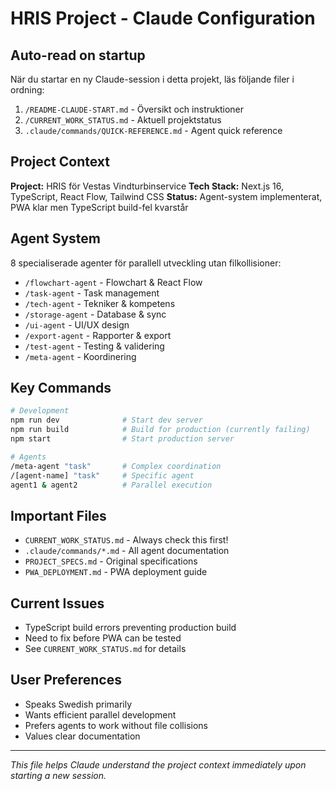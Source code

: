 # HRIS Project - Claude Configuration

## Auto-read on startup

När du startar en ny Claude-session i detta projekt, läs följande filer i ordning:

1. `/README-CLAUDE-START.md` - Översikt och instruktioner
2. `/CURRENT_WORK_STATUS.md` - Aktuell projektstatus
3. `.claude/commands/QUICK-REFERENCE.md` - Agent quick reference

## Project Context

**Project:** HRIS för Vestas Vindturbinservice
**Tech Stack:** Next.js 16, TypeScript, React Flow, Tailwind CSS
**Status:** Agent-system implementerat, PWA klar men TypeScript build-fel kvarstår

## Agent System

8 specialiserade agenter för parallell utveckling utan filkollisioner:
- `/flowchart-agent` - Flowchart & React Flow
- `/task-agent` - Task management
- `/tech-agent` - Tekniker & kompetens
- `/storage-agent` - Database & sync
- `/ui-agent` - UI/UX design
- `/export-agent` - Rapporter & export
- `/test-agent` - Testing & validering
- `/meta-agent` - Koordinering

## Key Commands

```bash
# Development
npm run dev              # Start dev server
npm run build            # Build for production (currently failing)
npm start                # Start production server

# Agents
/meta-agent "task"       # Complex coordination
/[agent-name] "task"     # Specific agent
agent1 & agent2          # Parallel execution
```

## Important Files

- `CURRENT_WORK_STATUS.md` - Always check this first!
- `.claude/commands/*.md` - All agent documentation
- `PROJECT_SPECS.md` - Original specifications
- `PWA_DEPLOYMENT.md` - PWA deployment guide

## Current Issues

- TypeScript build errors preventing production build
- Need to fix before PWA can be tested
- See `CURRENT_WORK_STATUS.md` for details

## User Preferences

- Speaks Swedish primarily
- Wants efficient parallel development
- Prefers agents to work without file collisions
- Values clear documentation

---

*This file helps Claude understand the project context immediately upon starting a new session.*